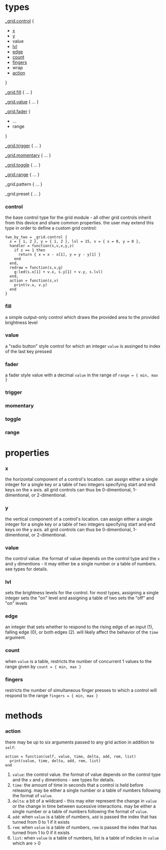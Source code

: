 # types

[_grid.control](#control) {
  - [x](#x)
  - [y](#y)
  - value
  - [lvl](#lvl)
  - [edge](#edge)
  - [count](#count)
  - [fingers](#fingers)
  - wrap
  - [action](#action)

}

[_grid.fill](#fill) { ... }

[_grid.value](#value) { ... }

[_grid.fader](#fader) {
  - ...
  - range
  
}

[_grid.trigger](#trigger) { ... }

[_grid.momentary](#momentary) { ... }

[_grid.toggle](#toggle) { ... }

[_grid.range](#range) { ... }

_grid.pattern { ... }

_grid.preset { ... }


### control

the base control type for the grid module - all other grid controls inherit from this device and share common properties. the user may extend this type in order to define a custom grid control:

```
two_by_two = _grid.control {
  x = { 1, 2 }, y = { 1, 2 }, lvl = 15, v = { x = 0, y = 0 },
  handler = function(s,v,x,y,z)
    if z == 1 then 
      return { x = x - x[1], y = y - y[1] }
    end
  end,
  redraw = function(s,v,g)
    g:led(s.x[1] + v.x, s.y[1] + v.y, s.lvl)
  end,
  action = function(s,v)
    print(v.x, v.y)
  end
}
```

### fill

a simple output-only control which draws the provided area to the provided brightness level

### value

a "radio button" style control for which an integer `value` is assinged to index of the last key pressed

### fader

a fader style value with a decimal `value` in the range of `range = { min, max }`

### trigger

### momentary

### toggle

### range

# properties

### x

the horizontal component of a control's location. can assign either a single integer for a single key or a table of two integers specifying start and end keys on the x axis. all grid controls can thus be 0-dimentional, 1-dimentional, or 2-dimentional.

### y

the vertical component of a control's location. can assign either a single integer for a single key or a table of two integers specifying start and end keys on the y axis. all grid controls can thus be 0-dimentional, 1-dimentional, or 2-dimentional.

### value

the control value. the format of value depends on the control type and the `x` and `y` dimentions - it may either be a single number or a table of numbers. see types for details.

### lvl

sets the brightness levels for the control. for most types, assigning a single integer sets the "on" level and assigning a table of two sets the "off" and "on" levels

### edge

an integer that sets whether to respond to the rising edge of an input (1), falling edge (0), or both edges (2). will likely affect the behavior of the `time` argument.

### count

when `value` is a table, restricts the number of concurrent 1 values to the range given by `count = { min, max }`

### fingers

restricts the number of simultaneous finger presses to which a control will respond to the range `fingers = { min, max }`


# methods

### action

there may be up to six arguments passed to any grid action in addition to `self`:
```
action = function(self, value, time, delta, add, rem, list)
  print(value, time, delta, add, rem, list)
end
```

1. `value`: the control value. the format of value depends on the control type and the `x` and `y` dimentions - see types for details.
2. `time`: the amount of time in seconds that a control is held before releasing. may be either a single number or a table of numbers following the format of `value`.
3. `delta`: a bit of a wildcard - this may eiter represent the change in `value` or the change in time between sucessive interactions. may be either a single number or a table of numbers following the format of `value`.
4. `add`: when `value` is a table of numbers, `add` is passed the index that has turned from 0 to 1 if it exists
5. `rem`: when `value` is a table of numbers, `rem` is passed the index that has turned from 1 to 0 if it exists
6. `list`: when `value` is a table of numbers, list is a table of indicies in `value` which are > 0
